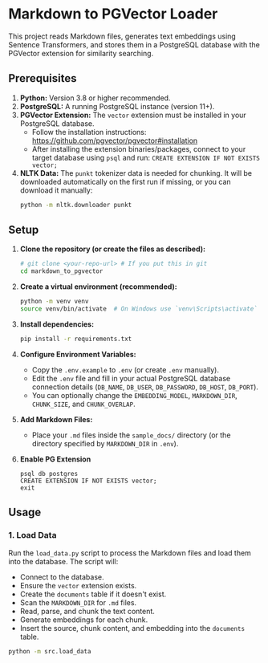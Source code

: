 # Markdown to PGVector Loader

This project reads Markdown files, generates text embeddings using Sentence Transformers, and stores them in a PostgreSQL database with the PGVector extension for similarity searching.

## Prerequisites

1.  **Python:** Version 3.8 or higher recommended.
2.  **PostgreSQL:** A running PostgreSQL instance (version 11+).
3.  **PGVector Extension:** The `vector` extension must be installed in your PostgreSQL database.
    *   Follow the installation instructions: https://github.com/pgvector/pgvector#installation
    *   After installing the extension binaries/packages, connect to your target database using `psql` and run: `CREATE EXTENSION IF NOT EXISTS vector;`
4.  **NLTK Data:** The `punkt` tokenizer data is needed for chunking. It will be downloaded automatically on the first run if missing, or you can download it manually:
    ```bash
    python -m nltk.downloader punkt
    ```

## Setup

1.  **Clone the repository (or create the files as described):**
    ```bash
    # git clone <your-repo-url> # If you put this in git
    cd markdown_to_pgvector
    ```

2.  **Create a virtual environment (recommended):**
    ```bash
    python -m venv venv
    source venv/bin/activate  # On Windows use `venv\Scripts\activate`
    ```

3.  **Install dependencies:**
    ```bash
    pip install -r requirements.txt
    ```

4.  **Configure Environment Variables:**
    *   Copy the `.env.example` to `.env` (or create `.env` manually).
    *   Edit the `.env` file and fill in your actual PostgreSQL database connection details (`DB_NAME`, `DB_USER`, `DB_PASSWORD`, `DB_HOST`, `DB_PORT`).
    *   You can optionally change the `EMBEDDING_MODEL`, `MARKDOWN_DIR`, `CHUNK_SIZE`, and `CHUNK_OVERLAP`.

5.  **Add Markdown Files:**
    *   Place your `.md` files inside the `sample_docs/` directory (or the directory specified by `MARKDOWN_DIR` in `.env`).

6.  **Enable PG Extension**
    ```
    psql db postgres
    CREATE EXTENSION IF NOT EXISTS vector;
    exit
    ```
## Usage

### 1. Load Data

Run the `load_data.py` script to process the Markdown files and load them into the database. The script will:
*   Connect to the database.
*   Ensure the `vector` extension exists.
*   Create the `documents` table if it doesn't exist.
*   Scan the `MARKDOWN_DIR` for `.md` files.
*   Read, parse, and chunk the text content.
*   Generate embeddings for each chunk.
*   Insert the source, chunk content, and embedding into the `documents` table.

```bash
python -m src.load_data
